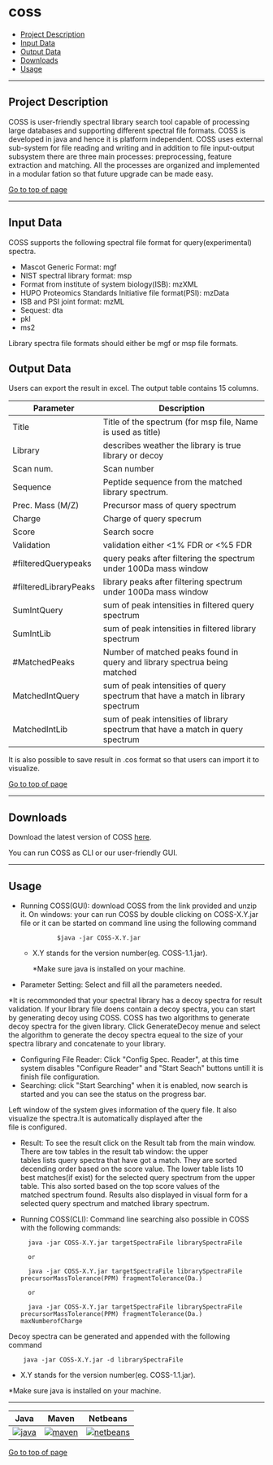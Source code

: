 # coss

 * [Project Description](#project-description)
 * [Input Data](#input-data)
 * [Output Data](#output-data)
 * [Downloads](#downloads)
 * [Usage](#usage)
 
 ---
## Project Description

COSS is user-friendly spectral library search tool capable of processing large databases and supporting different spectral file formats. COSS is developed in java and hence it is platform independent. COSS uses external sub-system for file reading and writing and in addition to file input-output subsystem there are three main processes: preprocessing, feature extraction and matching. All the processes are organized and implemented in a modular fation so that future upgrade can be made easy. 



[Go to top of page](#coss)

----
## Input Data
COSS supports the following spectral file format  for query(experimental) spectra.
 - Mascot Generic Format: mgf
 - NIST spectral library format: msp
 - Format from institute of system biology(ISB): mzXML
 - HUPO Proteomics Standards Initiative file format(PSI): mzData
 - ISB and PSI joint format: mzML
 - Sequest: dta
 - pkl
 - ms2
 
 Library spectra file formats should either be mgf or msp file formats. 
 


## Output Data
Users can export the result in excel. The output table contains 15 columns.

| Parameter  | Description        |
|------------|--------------------|
| Title |Title of the spectrum (for msp file, Name is used as title)|
| Library  | describes weather the library is true library or decoy |
| Scan num.  | Scan number  |
| Sequence    |Peptide sequence from the matched library spectrum.   |
| Prec. Mass (M/Z)  | Precursor mass of query spectrum |
| Charge | Charge of query specrum   |
| Score | Search socre   |
| Validation  | validation either <1% FDR or <%5 FDR  |
| #filteredQuerypeaks   |query peaks after filtering the spectrum under 100Da mass window   |
| #filteredLibraryPeaks  | library peaks after filtering spectrum under 100Da mass window  |
| SumIntQuery  | sum of peak intensities in filtered query spectrum  |
| SumIntLib  | sum of peak intensities in filtered library spectrum  |
| #MatchedPeaks  | Number of matched peaks found in query and library spectrua being matched|
| MatchedIntQuery | sum of peak intensities of query spectrum that have a match in library spectrum|
| MatchedIntLib | sum of peak intensities of library spectrum that have a match in query spectrum |

It is also possible to save result in .cos format so that users can import it to visualize.



[Go to top of page](#coss)


----
## Downloads

Download the latest version of COSS  <a href="http://genesis.ugent.be/maven2/com/compomics/COSS/1.0/COSS-1.0.zip" onclick="trackOutboundLink('usage','download','coss','http://genesis.ugent.be/maven2/com/compomics/COSS/1.0/.zip'); return false;">here</a>.  

You can run COSS as CLI or our user-friendly GUI. 

----

## Usage
- Running COSS(GUI): download COSS from the link provided and unzip it.
  On windows: your can run COSS by double clicking on COSS-X.Y.jar file or it can be started on command line using the following command  
  
                $java -jar COSS-X.Y.jar
				
  * X.Y   stands for the version number(eg. COSS-1.1.jar).

	*Make sure java is installed on your machine.
	
- Parameter Setting: Select and fill all the parameters needed.

*It is recommonded that your spectral library has a decoy spectra for result validation. If your library file doens contain a decoy spectra, you can start by generating decoy using COSS. COSS has two algorithms to generate decoy spectra for the given library. Click  GenerateDecoy menue and select the algorithm to generate the decoy spectra equeal to the size of your spectra library and concatenate to your library.

- Configuring File Reader: Click "Config Spec. Reader", at this time system disables "Configure Reader" and "Start Seach" buttons untill   it  is finish file configuration. 
- Searching: click "Start Searching" when it is enabled, now search is started and you can see the status on the progress bar.

 Left window of the system gives information of the query file. It also visualize the spectra.It is automatically displayed after the   
 file is configured.

- Result: To see the result click on the Result tab from the main window. There are tow tables in the result tab window: the upper      
  tables lists query spectra that have got a match. They are sorted decending order based on the score value. The lower table lists 10  
  best matches(if exist) for the selected query spectrum from the upper table. This also sorted based on the top score values of the  
  matched spectrum found. Results also displayed in visual form for a selected query spectrum and matched library spectrum. 


- Running COSS(CLI):
    Command line searching also possible in COSS with the following commands:
	

        java -jar COSS-X.Y.jar targetSpectraFile librarySpectraFile    
	 
        or                    
							  
        java -jar COSS-X.Y.jar targetSpectraFile librarySpectraFile precursorMassTolerance(PPM) fragmentTolerance(Da.) 
			   
        or                     
							  
        java -jar COSS-X.Y.jar targetSpectraFile librarySpectraFile precursorMassTolerance(PPM) fragmentTolerance(Da.) maxNumberofCharge

Decoy spectra can be generated and appended with the following command

        java -jar COSS-X.Y.jar -d librarySpectraFile
	 

  * X.Y   stands for the version number(eg. COSS-1.1.jar).
  
  *Make sure java is installed on your machine.


----

| Java | Maven | Netbeans | 
|:--:|:--:|:--:|
|[![java](http://genesis.ugent.be/public_data/image/java.png)](http://java.com/en/) | [![maven](http://genesis.ugent.be/public_data/image/maven.png)](http://maven.apache.org/) | [![netbeans](https://netbeans.org/images_www/visual-guidelines/NB-logo-single.jpg)](https://netbeans.org/)


[Go to top of page](#coss)



